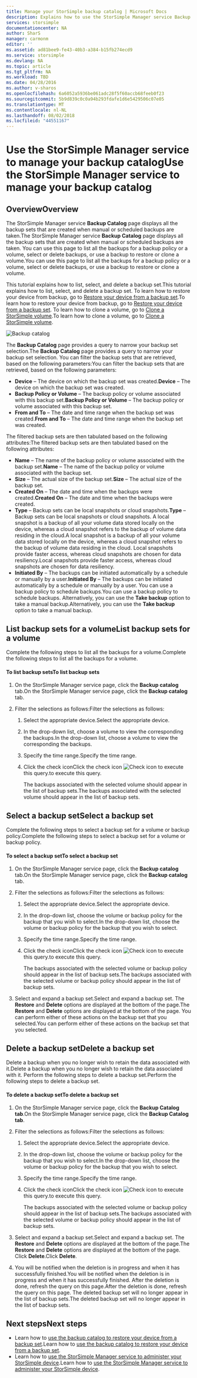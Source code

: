 ```yaml
---
title: Manage your StorSimple backup catalog | Microsoft Docs
description: Explains how to use the StorSimple Manager service Backup Catalog page to list, select, and delete backup sets for a volume.
services: storsimple
documentationcenter: NA
author: SharS
manager: carmonm
editor: ''
ms.assetid: ad81bee9-fe43-40b3-a384-b15fb274ecd9
ms.service: storsimple
ms.devlang: NA
ms.topic: article
ms.tgt_pltfrm: NA
ms.workload: TBD
ms.date: 04/28/2016
ms.author: v-sharos
ms.openlocfilehash: 6a6052a5936be061adc28f5f60accb68feeb0f23
ms.sourcegitcommit: 5b9d839c0c0a94b293fdafe1d6e5429506c07e05
ms.translationtype: MT
ms.contentlocale: nl-NL
ms.lasthandoff: 08/02/2018
ms.locfileid: "44551167"
---
```

# <a name="use-the-storsimple-manager-service-to-manage-your-backup-catalog"></a><span data-ttu-id="37bc5-103">Use the StorSimple Manager service to manage your backup catalog</span><span class="sxs-lookup"><span data-stu-id="37bc5-103">Use the StorSimple Manager service to manage your backup catalog</span></span>
## <a name="overview"></a><span data-ttu-id="37bc5-104">Overview</span><span class="sxs-lookup"><span data-stu-id="37bc5-104">Overview</span></span>
<span data-ttu-id="37bc5-105">The StorSimple Manager service **Backup Catalog** page displays all the backup sets that are created when manual or scheduled backups are taken.</span><span class="sxs-lookup"><span data-stu-id="37bc5-105">The StorSimple Manager service **Backup Catalog** page displays all the backup sets that are created when manual or scheduled backups are taken.</span></span> <span data-ttu-id="37bc5-106">You can use this page to list all the backups for a backup policy or a volume, select or delete backups, or use a backup to restore or clone a volume.</span><span class="sxs-lookup"><span data-stu-id="37bc5-106">You can use this page to list all the backups for a backup policy or a volume, select or delete backups, or use a backup to restore or clone a volume.</span></span>

<span data-ttu-id="37bc5-107">This tutorial explains how to list, select, and delete a backup set.</span><span class="sxs-lookup"><span data-stu-id="37bc5-107">This tutorial explains how to list, select, and delete a backup set.</span></span> <span data-ttu-id="37bc5-108">To learn how to restore your device from backup, go to [Restore your device from a backup set](storsimple-restore-from-backup-set.md).</span><span class="sxs-lookup"><span data-stu-id="37bc5-108">To learn how to restore your device from backup, go to [Restore your device from a backup set](storsimple-restore-from-backup-set.md).</span></span> <span data-ttu-id="37bc5-109">To learn how to clone a volume, go to [Clone a StorSimple volume](storsimple-clone-volume.md).</span><span class="sxs-lookup"><span data-stu-id="37bc5-109">To learn how to clone a volume, go to [Clone a StorSimple volume](storsimple-clone-volume.md).</span></span>

![Backup catalog](https://docstestmedia1.blob.core.windows.net/azure-media/articles/storsimple/media/storsimple-manage-backup-catalog/backupcatalog.png) 

<span data-ttu-id="37bc5-111">The **Backup Catalog** page provides a query to narrow your backup set selection.</span><span class="sxs-lookup"><span data-stu-id="37bc5-111">The **Backup Catalog** page provides a query to narrow your backup set selection.</span></span> <span data-ttu-id="37bc5-112">You can filter the backup sets that are retrieved, based on the following parameters:</span><span class="sxs-lookup"><span data-stu-id="37bc5-112">You can filter the backup sets that are retrieved, based on the following parameters:</span></span>

* <span data-ttu-id="37bc5-113">**Device** – The device on which the backup set was created.</span><span class="sxs-lookup"><span data-stu-id="37bc5-113">**Device** – The device on which the backup set was created.</span></span>
* <span data-ttu-id="37bc5-114">**Backup Policy or Volume** – The backup policy or volume associated with this backup set.</span><span class="sxs-lookup"><span data-stu-id="37bc5-114">**Backup Policy or Volume** – The backup policy or volume associated with this backup set.</span></span>
* <span data-ttu-id="37bc5-115">**From and To** – The date and time range when the backup set was created.</span><span class="sxs-lookup"><span data-stu-id="37bc5-115">**From and To** – The date and time range when the backup set was created.</span></span>

<span data-ttu-id="37bc5-116">The filtered backup sets are then tabulated based on the following attributes:</span><span class="sxs-lookup"><span data-stu-id="37bc5-116">The filtered backup sets are then tabulated based on the following attributes:</span></span>

* <span data-ttu-id="37bc5-117">**Name** – The name of the backup policy or volume associated with the backup set.</span><span class="sxs-lookup"><span data-stu-id="37bc5-117">**Name** – The name of the backup policy or volume associated with the backup set.</span></span>
* <span data-ttu-id="37bc5-118">**Size** – The actual size of the backup set.</span><span class="sxs-lookup"><span data-stu-id="37bc5-118">**Size** – The actual size of the backup set.</span></span>
* <span data-ttu-id="37bc5-119">**Created On** – The date and time when the backups were created.</span><span class="sxs-lookup"><span data-stu-id="37bc5-119">**Created On** – The date and time when the backups were created.</span></span> 
* <span data-ttu-id="37bc5-120">**Type** – Backup sets can be local snapshots or cloud snapshots.</span><span class="sxs-lookup"><span data-stu-id="37bc5-120">**Type** – Backup sets can be local snapshots or cloud snapshots.</span></span> <span data-ttu-id="37bc5-121">A local snapshot is a backup of all your volume data stored locally on the device, whereas a cloud snapshot refers to the backup of volume data residing in the cloud.</span><span class="sxs-lookup"><span data-stu-id="37bc5-121">A local snapshot is a backup of all your volume data stored locally on the device, whereas a cloud snapshot refers to the backup of volume data residing in the cloud.</span></span> <span data-ttu-id="37bc5-122">Local snapshots provide faster access, whereas cloud snapshots are chosen for data resiliency.</span><span class="sxs-lookup"><span data-stu-id="37bc5-122">Local snapshots provide faster access, whereas cloud snapshots are chosen for data resiliency.</span></span>
* <span data-ttu-id="37bc5-123">**Initiated By** – The backups can be initiated automatically by a schedule or manually by a user.</span><span class="sxs-lookup"><span data-stu-id="37bc5-123">**Initiated By** – The backups can be initiated automatically by a schedule or manually by a user.</span></span> <span data-ttu-id="37bc5-124">You can use a backup policy to schedule backups.</span><span class="sxs-lookup"><span data-stu-id="37bc5-124">You can use a backup policy to schedule backups.</span></span> <span data-ttu-id="37bc5-125">Alternatively, you can use the **Take backup** option to take a manual backup.</span><span class="sxs-lookup"><span data-stu-id="37bc5-125">Alternatively, you can use the **Take backup** option to take a manual backup.</span></span>

## <a name="list-backup-sets-for-a-volume"></a><span data-ttu-id="37bc5-126">List backup sets for a volume</span><span class="sxs-lookup"><span data-stu-id="37bc5-126">List backup sets for a volume</span></span>
<span data-ttu-id="37bc5-127">Complete the following steps to list all the backups for a volume.</span><span class="sxs-lookup"><span data-stu-id="37bc5-127">Complete the following steps to list all the backups for a volume.</span></span>

#### <a name="to-list-backup-sets"></a><span data-ttu-id="37bc5-128">To list backup sets</span><span class="sxs-lookup"><span data-stu-id="37bc5-128">To list backup sets</span></span>
1. <span data-ttu-id="37bc5-129">On the StorSimple Manager service page, click the **Backup catalog** tab.</span><span class="sxs-lookup"><span data-stu-id="37bc5-129">On the StorSimple Manager service page, click the **Backup catalog** tab.</span></span>
2. <span data-ttu-id="37bc5-130">Filter the selections as follows:</span><span class="sxs-lookup"><span data-stu-id="37bc5-130">Filter the selections as follows:</span></span>
   
   1. <span data-ttu-id="37bc5-131">Select the appropriate device.</span><span class="sxs-lookup"><span data-stu-id="37bc5-131">Select the appropriate device.</span></span>
   2. <span data-ttu-id="37bc5-132">In the drop-down list, choose a volume to view the corresponding the backups.</span><span class="sxs-lookup"><span data-stu-id="37bc5-132">In the drop-down list, choose a volume to view the corresponding the backups.</span></span>
   3. <span data-ttu-id="37bc5-133">Specify the time range.</span><span class="sxs-lookup"><span data-stu-id="37bc5-133">Specify the time range.</span></span>
   4. <span data-ttu-id="37bc5-134">Click the check icon</span><span class="sxs-lookup"><span data-stu-id="37bc5-134">Click the check icon</span></span> ![Check icon](https://docstestmedia1.blob.core.windows.net/azure-media/articles/storsimple/media/storsimple-manage-backup-catalog/HCS_CheckIcon.png) <span data-ttu-id="37bc5-136">to execute this query.</span><span class="sxs-lookup"><span data-stu-id="37bc5-136">to execute this query.</span></span>
      
      <span data-ttu-id="37bc5-137">The backups associated with the selected volume should appear in the list of backup sets.</span><span class="sxs-lookup"><span data-stu-id="37bc5-137">The backups associated with the selected volume should appear in the list of backup sets.</span></span>

## <a name="select-a-backup-set"></a><span data-ttu-id="37bc5-138">Select a backup set</span><span class="sxs-lookup"><span data-stu-id="37bc5-138">Select a backup set</span></span>
<span data-ttu-id="37bc5-139">Complete the following steps to select a backup set for a volume or backup policy.</span><span class="sxs-lookup"><span data-stu-id="37bc5-139">Complete the following steps to select a backup set for a volume or backup policy.</span></span>

#### <a name="to-select-a-backup-set"></a><span data-ttu-id="37bc5-140">To select a backup set</span><span class="sxs-lookup"><span data-stu-id="37bc5-140">To select a backup set</span></span>
1. <span data-ttu-id="37bc5-141">On the StorSimple Manager service page, click the **Backup catalog** tab.</span><span class="sxs-lookup"><span data-stu-id="37bc5-141">On the StorSimple Manager service page, click the **Backup catalog** tab.</span></span>
2. <span data-ttu-id="37bc5-142">Filter the selections as follows:</span><span class="sxs-lookup"><span data-stu-id="37bc5-142">Filter the selections as follows:</span></span>
   
   1. <span data-ttu-id="37bc5-143">Select the appropriate device.</span><span class="sxs-lookup"><span data-stu-id="37bc5-143">Select the appropriate device.</span></span>
   2. <span data-ttu-id="37bc5-144">In the drop-down list, choose the volume or backup policy for the backup that you wish to select.</span><span class="sxs-lookup"><span data-stu-id="37bc5-144">In the drop-down list, choose the volume or backup policy for the backup that you wish to select.</span></span>
   3. <span data-ttu-id="37bc5-145">Specify the time range.</span><span class="sxs-lookup"><span data-stu-id="37bc5-145">Specify the time range.</span></span>
   4. <span data-ttu-id="37bc5-146">Click the check icon</span><span class="sxs-lookup"><span data-stu-id="37bc5-146">Click the check icon</span></span> ![Check icon](https://docstestmedia1.blob.core.windows.net/azure-media/articles/storsimple/media/storsimple-manage-backup-catalog/HCS_CheckIcon.png) <span data-ttu-id="37bc5-148">to execute this query.</span><span class="sxs-lookup"><span data-stu-id="37bc5-148">to execute this query.</span></span>
      
      <span data-ttu-id="37bc5-149">The backups associated with the selected volume or backup policy should appear in the list of backup sets.</span><span class="sxs-lookup"><span data-stu-id="37bc5-149">The backups associated with the selected volume or backup policy should appear in the list of backup sets.</span></span>
3. <span data-ttu-id="37bc5-150">Select and expand a backup set.</span><span class="sxs-lookup"><span data-stu-id="37bc5-150">Select and expand a backup set.</span></span> <span data-ttu-id="37bc5-151">The **Restore** and **Delete** options are displayed at the bottom of the page.</span><span class="sxs-lookup"><span data-stu-id="37bc5-151">The **Restore** and **Delete** options are displayed at the bottom of the page.</span></span> <span data-ttu-id="37bc5-152">You can perform either of these actions on the backup set that you selected.</span><span class="sxs-lookup"><span data-stu-id="37bc5-152">You can perform either of these actions on the backup set that you selected.</span></span>

## <a name="delete-a-backup-set"></a><span data-ttu-id="37bc5-153">Delete a backup set</span><span class="sxs-lookup"><span data-stu-id="37bc5-153">Delete a backup set</span></span>
<span data-ttu-id="37bc5-154">Delete a backup when you no longer wish to retain the data associated with it.</span><span class="sxs-lookup"><span data-stu-id="37bc5-154">Delete a backup when you no longer wish to retain the data associated with it.</span></span> <span data-ttu-id="37bc5-155">Perform the following steps to delete a backup set.</span><span class="sxs-lookup"><span data-stu-id="37bc5-155">Perform the following steps to delete a backup set.</span></span>

#### <a name="to-delete-a-backup-set"></a><span data-ttu-id="37bc5-156">To delete a backup set</span><span class="sxs-lookup"><span data-stu-id="37bc5-156">To delete a backup set</span></span>
1. <span data-ttu-id="37bc5-157">On the StorSimple Manager service page, click the **Backup Catalog tab**.</span><span class="sxs-lookup"><span data-stu-id="37bc5-157">On the StorSimple Manager service page, click the **Backup Catalog tab**.</span></span>
2. <span data-ttu-id="37bc5-158">Filter the selections as follows:</span><span class="sxs-lookup"><span data-stu-id="37bc5-158">Filter the selections as follows:</span></span>
   
   1. <span data-ttu-id="37bc5-159">Select the appropriate device.</span><span class="sxs-lookup"><span data-stu-id="37bc5-159">Select the appropriate device.</span></span>
   2. <span data-ttu-id="37bc5-160">In the drop-down list, choose the volume or backup policy for the backup that you wish to select.</span><span class="sxs-lookup"><span data-stu-id="37bc5-160">In the drop-down list, choose the volume or backup policy for the backup that you wish to select.</span></span>
   3. <span data-ttu-id="37bc5-161">Specify the time range.</span><span class="sxs-lookup"><span data-stu-id="37bc5-161">Specify the time range.</span></span>
   4. <span data-ttu-id="37bc5-162">Click the check icon</span><span class="sxs-lookup"><span data-stu-id="37bc5-162">Click the check icon</span></span> ![Check icon](https://docstestmedia1.blob.core.windows.net/azure-media/articles/storsimple/media/storsimple-manage-backup-catalog/HCS_CheckIcon.png) <span data-ttu-id="37bc5-164">to execute this query.</span><span class="sxs-lookup"><span data-stu-id="37bc5-164">to execute this query.</span></span>
      
      <span data-ttu-id="37bc5-165">The backups associated with the selected volume or backup policy should appear in the list of backup sets.</span><span class="sxs-lookup"><span data-stu-id="37bc5-165">The backups associated with the selected volume or backup policy should appear in the list of backup sets.</span></span>
3. <span data-ttu-id="37bc5-166">Select and expand a backup set.</span><span class="sxs-lookup"><span data-stu-id="37bc5-166">Select and expand a backup set.</span></span> <span data-ttu-id="37bc5-167">The **Restore** and **Delete** options are displayed at the bottom of the page.</span><span class="sxs-lookup"><span data-stu-id="37bc5-167">The **Restore** and **Delete** options are displayed at the bottom of the page.</span></span> <span data-ttu-id="37bc5-168">Click **Delete**.</span><span class="sxs-lookup"><span data-stu-id="37bc5-168">Click **Delete**.</span></span>
4. <span data-ttu-id="37bc5-169">You will be notified when the deletion is in progress and when it has successfully finished.</span><span class="sxs-lookup"><span data-stu-id="37bc5-169">You will be notified when the deletion is in progress and when it has successfully finished.</span></span> <span data-ttu-id="37bc5-170">After the deletion is done, refresh the query on this page.</span><span class="sxs-lookup"><span data-stu-id="37bc5-170">After the deletion is done, refresh the query on this page.</span></span> <span data-ttu-id="37bc5-171">The deleted backup set will no longer appear in the list of backup sets.</span><span class="sxs-lookup"><span data-stu-id="37bc5-171">The deleted backup set will no longer appear in the list of backup sets.</span></span>

## <a name="next-steps"></a><span data-ttu-id="37bc5-172">Next steps</span><span class="sxs-lookup"><span data-stu-id="37bc5-172">Next steps</span></span>
* <span data-ttu-id="37bc5-173">Learn how to [use the backup catalog to restore your device from a backup set](storsimple-restore-from-backup-set.md).</span><span class="sxs-lookup"><span data-stu-id="37bc5-173">Learn how to [use the backup catalog to restore your device from a backup set](storsimple-restore-from-backup-set.md).</span></span>
* <span data-ttu-id="37bc5-174">Learn how to [use the StorSimple Manager service to administer your StorSimple device](storsimple-manager-service-administration.md).</span><span class="sxs-lookup"><span data-stu-id="37bc5-174">Learn how to [use the StorSimple Manager service to administer your StorSimple device](storsimple-manager-service-administration.md).</span></span>





